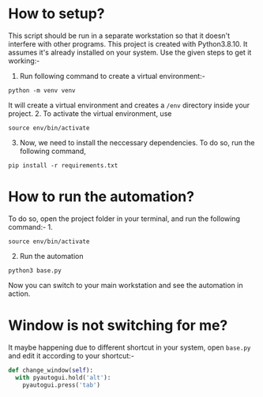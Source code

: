 # How to setup?
This script should be run in a separate workstation so that it doesn't interfere with other programs.
This project is created with Python3.8.10. It assumes it's already installed on your system.
Use the given steps to get it working:-
1. Run following command to create a virtual environment:-
```
python -m venv venv
```
It will create a virtual environment and creates a `/env` directory inside your project.
2. To activate the virtual environment, use
```
source env/bin/activate
```

3. Now, we need to install the neccessary dependencies. To do so, run the following command,
```
pip install -r requirements.txt
```

# How to run the automation?

To do so, open the project folder in your terminal, and run the following command:-
1.
```
source env/bin/activate
```

2. Run the automation
```
python3 base.py
```
Now you can switch to your main workstation and see the automation in action.

# Window is not switching for me?
It maybe happening due to different shortcut in your system, open `base.py` and edit it according to your shortcut:-
```python
def change_window(self):
  with pyautogui.hold('alt'):
    pyautogui.press('tab')
```
